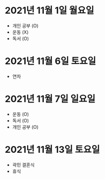 
# 2021년 11월 1일 월요일 

- 개인 공부 (O)
- 운동 (X)
- 독서 (O)

# 2021년 11월 6일 토요일

- 연차

# 2021년 11월 7일 일요일

- 운동 (O)
- 독서 (O)
- 개인 공부 (O)

# 2021년 11월 13일 토요일 

- 곽민 결혼식 
- 휴식 

